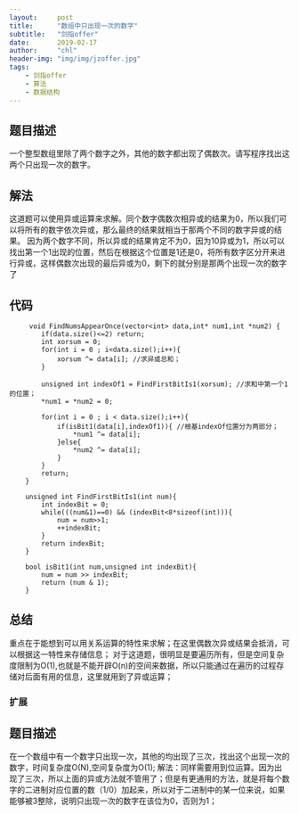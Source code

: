 ```yaml
---
layout:     post
title:      "数组中只出现一次的数字"
subtitle:   "剑指offer"
date:       2019-02-17
author:     "chl"
header-img: "img/img/jzoffer.jpg"
tags:
    - 剑指offer
    - 算法
    - 数据结构
--- 
```


## 题目描述
一个整型数组里除了两个数字之外，其他的数字都出现了偶数次。请写程序找出这两个只出现一次的数字。

## 解法
这道题可以使用异或运算来求解。同个数字偶数次相异或的结果为0，所以我们可以将所有的数字依次异或，那么最终的结果就相当于那两个不同的数字异或的结果。
因为两个数字不同，所以异或的结果肯定不为0，因为10异或为1，所以可以找出第一个1出现的位置，然后在根据这个位置是1还是0，将所有数字区分开来进行异或，这样偶数次出现的最后异或为0，剩下的就分别是那两个出现一次的数字了



## 代码
```
     void FindNumsAppearOnce(vector<int> data,int* num1,int *num2) {
        if(data.size()<=2) return;
        int xorsum = 0;
        for(int i = 0 ; i<data.size();i++){
            xorsum ^= data[i]; //求异或总和；
        }
        
        unsigned int indexOf1 = FindFirstBitIs1(xorsum); //求和中第一个1的位置；
        *num1 = *num2 = 0;
        
        for(int i = 0 ; i < data.size();i++){
            if(isBit1(data[i],indexOf1)){ //根基indexOf位置分为两部分；
                *num1 ^= data[i];
            }else{
                *num2 ^= data[i];
            }
        }
        return;
    }
    
    unsigned int FindFirstBitIs1(int num){
        int indexBit = 0;
        while(((num&1)==0) && (indexBit<8*sizeof(int))){
            num = num>>1;
            ++indexBit;
        }
        return indexBit;
    }
    
    bool isBit1(int num,unsigned int indexBit){
        num = num >> indexBit;
        return (num & 1);
    }
```

## 总结
重点在于能想到可以用关系运算的特性来求解；在这里偶数次异或结果会抵消，可以根据这一特性来存储信息；
对于这道题，很明显是要遍历所有，但是空间复杂度限制为O(1),也就是不能开辟O(n)的空间来数据，所以只能通过在遍历的过程存储对后面有用的信息，这里就用到了异或运算；
### 扩展
## 题目描述
在一个数组中有一个数字只出现一次，其他的均出现了三次，找出这个出现一次的数字，时间复杂度O(N),空间复杂度为O(1);
解法：同样需要用到位运算。因为出现了三次，所以上面的异或方法就不管用了；但是有更通用的方法，就是将每个数字的二进制对应位置的数（1/0）加起来，所以对于二进制中的某一位来说，如果能够被3整除，说明只出现一次的数字在该位为0，否则为1；